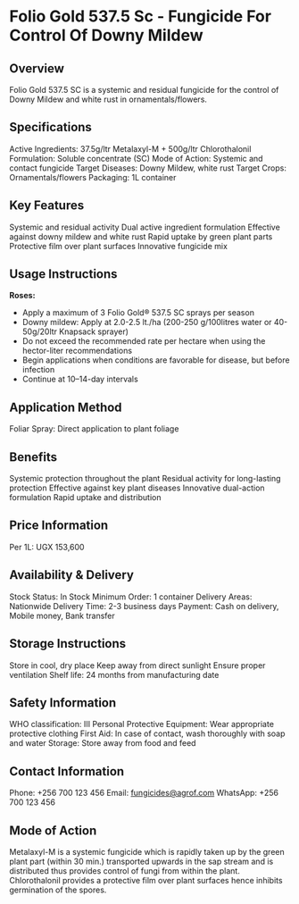 # Folio Gold 537.5 Sc - Fungicide For Control Of Downy Mildew

## Overview
Folio Gold 537.5 SC is a systemic and residual fungicide for the control of Downy Mildew and white rust in ornamentals/flowers.

## Specifications
Active Ingredients: 37.5g/ltr Metalaxyl-M + 500g/ltr Chlorothalonil
Formulation: Soluble concentrate (SC)
Mode of Action: Systemic and contact fungicide
Target Diseases: Downy Mildew, white rust
Target Crops: Ornamentals/flowers
Packaging: 1L container

## Key Features
Systemic and residual activity
Dual active ingredient formulation
Effective against downy mildew and white rust
Rapid uptake by green plant parts
Protective film over plant surfaces
Innovative fungicide mix

## Usage Instructions
**Roses:**
- Apply a maximum of 3 Folio Gold®️ 537.5 SC sprays per season
- Downy mildew: Apply at 2.0-2.5 lt./ha (200-250 g/100litres water or 40-50g/20ltr Knapsack sprayer)
- Do not exceed the recommended rate per hectare when using the hector-liter recommendations
- Begin applications when conditions are favorable for disease, but before infection
- Continue at 10–14-day intervals

## Application Method
Foliar Spray: Direct application to plant foliage

## Benefits
Systemic protection throughout the plant
Residual activity for long-lasting protection
Effective against key plant diseases
Innovative dual-action formulation
Rapid uptake and distribution

## Price Information
Per 1L: UGX 153,600

## Availability & Delivery
Stock Status: In Stock
Minimum Order: 1 container
Delivery Areas: Nationwide
Delivery Time: 2-3 business days
Payment: Cash on delivery, Mobile money, Bank transfer

## Storage Instructions
Store in cool, dry place
Keep away from direct sunlight
Ensure proper ventilation
Shelf life: 24 months from manufacturing date

## Safety Information
WHO classification: III
Personal Protective Equipment: Wear appropriate protective clothing
First Aid: In case of contact, wash thoroughly with soap and water
Storage: Store away from food and feed

## Contact Information
Phone: +256 700 123 456
Email: fungicides@agrof.com
WhatsApp: +256 700 123 456

## Mode of Action
Metalaxyl-M is a systemic fungicide which is rapidly taken up by the green plant part (within 30 min.) transported upwards in the sap stream and is distributed thus provides control of fungi from within the plant. Chlorothalonil provides a protective film over plant surfaces hence inhibits germination of the spores.

